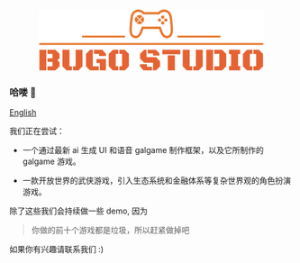 <br>

<p align="center">
<img src="https://github.com/bugu-studio/.github/blob/main/bugo-studio-logo/svg/logo-no-background.svg" style="width:400px;" />
</p>

### 哈喽 👋

[English](https://github.com/bugu-studio/.github/blob/main/profile/README.md)

我们正在尝试：

-  一个通过最新 ai 生成 UI 和语音 galgame 制作框架，以及它所制作的 galgame 游戏。

-  一款开放世界的武侠游戏，引入生态系统和金融体系等复杂世界观的角色扮演游戏。

除了这些我们会持续做一些 demo, 因为

> 你做的前十个游戏都是垃圾，所以赶紧做掉吧

如果你有兴趣请联系我们 :)

